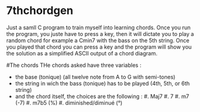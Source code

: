 # 7thchordgen
Just a samll C program to train myself into learning chords.
Once you run the program, you juste have to press a key, then it will dictate you to play a random chord
for example a Cmin7 with the bass on the 5th string.
Once you played that chord you can press a key and the program will show you the solution as a simplified ASCII output of a chord diagram.

#The chords
THe chords asked have three variables :
* the base (tonique) (all twelve note from A to G with semi-tones)
* the string in wich the bass (tonique) has to be played (4th, 5th, or 6th string)
* and the chord itself, the choices are the following :
#. Maj7
#. 7
#. m7 (-7)
#. m7b5 (%)
#. diminished/diminué (°)
